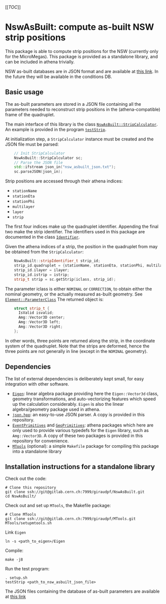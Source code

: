[[_TOC_]]

# NswAsBuilt: compute as-built NSW strip positions

This package is able to compute strip positions for the NSW (currently only for
the MicroMegas). This package is provided as a standalone library, and can be
included in athena trivially.

NSW as-built databases are in JSON format and are available at
[this link][NswAsBuiltFiles]. In the future they will be available in the
conditions DB.

## Basic usage

The as-built parameters are stored in a JSON file containing all the parameters
needed to reconstruct strip positions in the (athena-compatible) frame of the
quadruplet.

The main interface of this library is the class
[`NswAsBuilt::StripCalculator`](NswAsBuilt/StripCalculator.h). An example is
provided in the program [`testStrip`](src/testStrip.cxx).

At initialization step, a `StripCalculator` instance must be created and the JSON
file must be parsed:

```c++
    // Init StripCalculator
    NswAsBuilt::StripCalculator sc;
    // Parse the JSON file
    std::ifstream json_in("nsw_asbuilt_json.txt");
    sc.parseJSON(json_in);
```

Strip positions are accessed through their athena indices:
   * `stationName`
   * `stationEta`
   * `stationPhi`
   * `multilayer`
   * `layer`
   * `strip`

The first four indices make up the quadruplet identifier. Appending the final
two make the strip identifier. The identifiers used in this package are
documented in the class [`Identifier`](NswAsBuilt/Identifier.h).

Given the athena indices of a strip, the position in the quadruplet from may be
obtained from the `StripCalculator`:

```c++
    NswAsBuilt::stripIdentifier_t strip_id;
    strip_id.quadruplet = {stationName, stationEta, stationPhi, multilayer};
    strip_id.ilayer = ilayer;
    strip_id.istrip = istrip;
    strip_t strip = sc.getStrip(iclass, strip_id);
```

The parameter iclass is either `NOMINAL` or `CORRECTION`, to obtain either the
nominal geometry, or the actually measured as-built geometry. See
[`Element::ParameterClass`](NswAsBuilt/Element.h#L59) The returned object is:

```c++
    struct strip_t {
      IsValid isvalid;
      Amg::Vector3D center;
      Amg::Vector3D left;
      Amg::Vector3D right;
    };
```

In other words, three points are returned along the strip, in the coordinate
system of the quadruplet. Note that the strips are deformed, hence the three
points are not generally in line (except in the `NOMINAL` geometry).

## Dependencies

The list of external dependencies is deliberately kept small, for easy
integration with other software.

   * [`Eigen`][Eigen]: linear algebra package providing here the
     `Eigen::Vector3d` class, geometry transformations, and auto-vectorizing
     features which speed up the calculation considerably. `Eigen` is also the
     linear algebra/geometry package used in athena.
   * [`json.hpp`][json.hpp]: an easy-to-use JSON parser. A copy is provided in
     this repository.
   * [`EventPrimitives`](EventPrimitives) and [`GeoPrimitives`](GeoPrimitives):
     athena packages which here are only used to provide various typedefs for
     the `Eigen` library, such as `Amg::Vector3D`. A copy of these two packages
     is provided in this repository for convenience.
   * [`MTools`](MTools) (optional): a simple `Makefile` package for compiling
     this package into a standalone library

## Installation instructions for a standalone library

Check out the code:

    # Clone this repository
    git clone ssh://git@gitlab.cern.ch:7999/giraudpf/NswAsBuilt.git
    cd NswAsBuilt/

Check out and set up `MTools`, the Makefile package:

    # Clone MTools
    git clone ssh://git@gitlab.cern.ch:7999/giraudpf/MTools.git
    MTools/setupmtools.sh

Link `Eigen`

    ln -s <path_to_eigen>/Eigen

Compile:

    make -j8

Run the test program:

    . setup.sh
    testStrip <path_to_nsw_asbuilt_json_file>

The JSON files containing the database of as-built parameters are available at [this link][NswAsBuiltFiles]


[NswAsBuiltFiles]: https://cernbox.cern.ch/index.php/s/RlS9lYsotj0yzi9
[Eigen]: https://eigen.tuxfamily.org/index.php?title=Main_Page
[json.hpp]: https://github.com/nlohmann/json
[MTools]: https://gitlab.cern.ch/giraudpf/MTools


